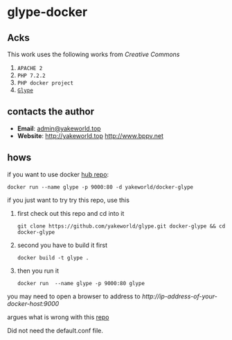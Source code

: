 # glype-docker

## Acks
This work uses the following works from *Creative Commons*

1. `APACHE 2`
2. `PHP 7.2.2`
3. `PHP docker project`
4. [`Glype`](https://sourceforge.net/projects/glypeproxy/)

## contacts the author

* **Email**: [admin@yakeworld.top](mailto:admin@yakeworld.top)
* **Website**: http://yakeworld.top http://www.bppv.net


## hows

if you want to use docker [hub repo](https://hub.docker.com/r/yakeworld/docker-glype/):

    docker run --name glype -p 9000:80 -d yakeworld/docker-glype

if you just want to try try this repo, use this

1. first check out this repo and cd into it

       git clone https://github.com/yakeworld/glype.git docker-glype && cd docker-glype

2. second you have to build it first

       docker build -t glype .

3. then you run it

       docker run  --name glype -p 9000:80 glype

you may need to open a browser to address to *http://ip-address-of-your-docker-host:9000*


argues
what is wrong with this <a href='https://hub.docker.com/r/cinqsoong/glype/'>repo</a>

Did not need the default.conf file.
